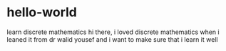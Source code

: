 # hello-world
learn discrete mathematics
hi there, i loved discrete mathematics when i leaned it from dr walid yousef
and i want to make sure that i learn it well

